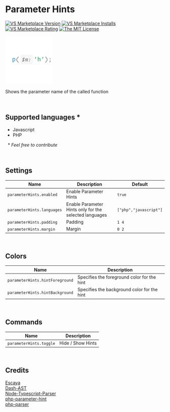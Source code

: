 # Parameter Hints

[![VS Marketplace Version](https://vsmarketplacebadge.apphb.com/version-short/DominicVonk.parameter-hints.svg)](https://marketplace.visualstudio.com/items?itemName=DominicVonk.parameter-hints)
[![VS Marketplace Installs](https://vsmarketplacebadge.apphb.com/installs-short/DominicVonk.parameter-hints.svg)](https://marketplace.visualstudio.com/items?itemName=DominicVonk.parameter-hints)
[![VS Marketplace Rating](https://vsmarketplacebadge.apphb.com/rating-short/DominicVonk.parameter-hints.svg)](https://marketplace.visualstudio.com/items?itemName=DominicVonk.parameter-hints)
[![The MIT License](https://img.shields.io/badge/license-MIT-orange.svg?style=flat-square)](http://opensource.org/licenses/MIT)

<img src="icon.png" width="150" title="Logo">

Shows the parameter name of the called function

&nbsp;
&nbsp; 

## Supported languages *
- Javascript
- PHP

&nbsp; 
\* _Feel free to contribute_

&nbsp;
&nbsp; 

## Settings

|Name|Description|Default|
---|---|---
|`parameterHints.enabled`|Enable Parameter Hints|`true`|
|`parameterHints.languages`|Enable Parameter Hints only for the selected languages|`["php","javascript"]`|
|`parameterHints.padding`|Padding|`1 4`|
|`parameterHints.margin`|Margin|`0 2`|

&nbsp;
&nbsp;

## Colors

| Name | Description |
---|---
|`parameterHints.hintForeground`|Specifies the foreground color for the hint|
|`parameterHints.hintBackground`|Specifies the background color for the hint|

&nbsp;
&nbsp;

## Commands

|Name|Description|
---|---
|`parameterHints.toggle`|Hide / Show Hints|

&nbsp;
&nbsp;

## Credits
[Escaya](https://github.com/escaya/escaya/)  
[Dash-AST](https://github.com/goto-bus-stop/dash-ast)  
[Node-Typescript-Parser](https://github.com/buehler/node-typescript-parse)  
[php-parameter-hint](https://github.com/robertgr991/php-parameter-hint)  
[php-parser](https://github.com/glayzzle/php-parser)
